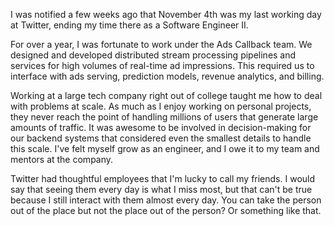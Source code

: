 I was notified a few weeks ago that November 4th was my last working day at Twitter, ending my time there as a Software Engineer II.

For over a year, I was fortunate to work under the Ads Callback team. We designed and developed distributed stream processing pipelines and services for high volumes of real-time ad impressions. This required us to interface with ads serving, prediction models, revenue analytics, and billing.

Working at a large tech company right out of college taught me how to deal with problems at scale. As much as I enjoy working on personal projects, they never reach the point of handling millions of users that generate large amounts of traffic. It was awesome to be involved in decision-making for our backend systems that considered even the smallest details to handle this scale. I've felt myself grow as an engineer, and I owe it to my team and mentors at the company.

Twitter had thoughtful employees that I'm lucky to call my friends. I would say that seeing them every day is what I miss most, but that can't be true because I still interact with them almost every day. You can take the person out of the place but not the place out of the person? Or something like that.